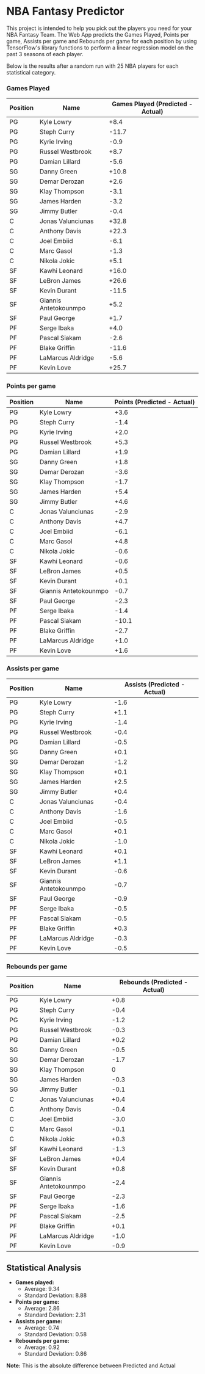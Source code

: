 # NBA Fantasy Predictor

This project is intended to help you pick out the players you need for your NBA Fantasy Team. The Web App predicts the Games Played, Points per game, Assists per game and Rebounds per game for each position by using TensorFlow's library functions to perform a linear regression model on the past 3 seasons of each player.

Below is the results after a random run with 25 NBA players for each statistical category.

### Games Played
|Position   |Name        | Games Played (Predicted - Actual) |
| --------- | ---------- | -------------------------- |
| PG        | Kyle Lowry | +8.4                       |
| PG        | Steph Curry | -11.7                       |
| PG        | Kyrie Irving | -0.9                       |
| PG        | Russel Westbrook | +8.7                       |
| PG        | Damian Lillard | -5.6                       |
| SG        | Danny Green | +10.8                       |
| SG        | Demar Derozan | +2.6                      |
| SG        | Klay Thompson | -3.1                      |
| SG        | James Harden | -3.2                       |
| SG        | Jimmy Butler | -0.4                       |
| C        | Jonas Valunciunas | +32.8                       |
| C        | Anthony Davis | +22.3                      |
| C        | Joel Embiid | -6.1                      |
| C        | Marc Gasol | -1.3                       |
| C        | Nikola Jokic | +5.1                       |
| SF        | Kawhi Leonard | +16.0                       |
| SF        | LeBron James | +26.6                      |
| SF       | Kevin Durant | -11.5                      |
| SF       | Giannis Antetokounmpo | +5.2                       |
| SF       | Paul George | +1.7                       |
| PF        | Serge Ibaka | +4.0                       |
| PF        | Pascal Siakam | -2.6                      |
| PF       | Blake Griffin | -11.6                      |
| PF       | LaMarcus Aldridge| -5.6                       |
| PF       | Kevin Love | +25.7                       |

### Points per game
|Position   |Name        | Points (Predicted - Actual)|
| --------- | ---------- | -------------------------- |
| PG        | Kyle Lowry | +3.6                       |
| PG        | Steph Curry | -1.4                       |
| PG        | Kyrie Irving | +2.0                       |
| PG        | Russel Westbrook | +5.3                       |
| PG        | Damian Lillard | +1.9                       |
| SG        | Danny Green | +1.8                       |
| SG        | Demar Derozan | -3.6                      |
| SG        | Klay Thompson | -1.7                      |
| SG        | James Harden | +5.4                       |
| SG        | Jimmy Butler | +4.6                       |
| C        | Jonas Valunciunas | -2.9                       |
| C        | Anthony Davis | +4.7                      |
| C        | Joel Embiid | -6.1                      |
| C        | Marc Gasol | +4.8                       |
| C        | Nikola Jokic | -0.6                       |
| SF        | Kawhi Leonard | -0.6                       |
| SF        | LeBron James | +0.5                      |
| SF       | Kevin Durant | +0.1                      |
| SF       | Giannis Antetokounmpo | -0.7                       |
| SF       | Paul George | -2.3                       |
| PF        | Serge Ibaka | -1.4                       |
| PF        | Pascal Siakam | -10.1                      |
| PF       | Blake Griffin | -2.7                      |
| PF       | LaMarcus Aldridge| +1.0                       |
| PF       | Kevin Love | +1.6                       |

### Assists per game
|Position   |Name        | Assists (Predicted - Actual)|
| --------- | ---------- | -------------------------- |
| PG        | Kyle Lowry | -1.6                       |
| PG        | Steph Curry | +1.1                      |
| PG        | Kyrie Irving | -1.4                       |
| PG        | Russel Westbrook | -0.4                       |
| PG        | Damian Lillard | -0.5                       |
| SG        | Danny Green | +0.1                       |
| SG        | Demar Derozan | -1.2                      |
| SG        | Klay Thompson | +0.1                      |
| SG        | James Harden | +2.5                       |
| SG        | Jimmy Butler | +0.4                      |
| C        | Jonas Valunciunas | -0.4                       |
| C        | Anthony Davis | -1.6                      |
| C        | Joel Embiid | -0.5                     |
| C        | Marc Gasol | +0.1                      |
| C        | Nikola Jokic | -1.0                       |
| SF        | Kawhi Leonard | +0.1                       |
| SF        | LeBron James | +1.1                      |
| SF       | Kevin Durant | -0.6                      |
| SF       | Giannis Antetokounmpo | -0.7                       |
| SF       | Paul George | -0.9                       |
| PF        | Serge Ibaka | -0.5                       |
| PF        | Pascal Siakam | -0.5                     |
| PF       | Blake Griffin | +0.3                      |
| PF       | LaMarcus Aldridge| -0.3                       |
| PF       | Kevin Love | -0.5                       |


###  Rebounds per game
|Position   |Name        | Rebounds (Predicted - Actual)|
| --------- | ---------- | -------------------------- |
| PG        | Kyle Lowry | +0.8                       |
| PG        | Steph Curry | -0.4                       |
| PG        | Kyrie Irving | -1.2                       |
| PG        | Russel Westbrook | -0.3                      |
| PG        | Damian Lillard | +0.2                       |
| SG        | Danny Green | -0.5                       |
| SG        | Demar Derozan | -1.7                     |
| SG        | Klay Thompson | 0                     |
| SG        | James Harden | -0.3                       |
| SG        | Jimmy Butler | -0.1                       |
| C        | Jonas Valunciunas | +0.4                       |
| C        | Anthony Davis | -0.4                      |
| C        | Joel Embiid | -3.0                      |
| C        | Marc Gasol | -0.1                       |
| C        | Nikola Jokic | +0.3                       |
| SF        | Kawhi Leonard | -1.3                       |
| SF        | LeBron James | +0.4                     |
| SF       | Kevin Durant | +0.8                      |
| SF       | Giannis Antetokounmpo | -2.4                       |
| SF       | Paul George | -2.3                       |
| PF        | Serge Ibaka | -1.6                       |
| PF        | Pascal Siakam | -2.5                      |
| PF       | Blake Griffin | +0.1                      |
| PF       | LaMarcus Aldridge| -1.0                       |
| PF       | Kevin Love | -0.9                       |

## Statistical Analysis
* **Games played:**
  * Average: 9.34
  * Standard Deviation: 8.88
* **Points per game:**
  * Average: 2.86
  * Standard Deviation: 2.31
* **Assists per game:**
  * Average: 0.74
  * Standard Deviation: 0.58
* **Rebounds per game:**
  * Average: 0.92
  * Standard Deviation: 0.86

**Note:** This is the absolute difference between Predicted and Actual

